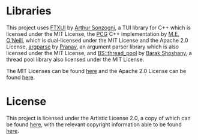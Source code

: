 # Libraries

This project uses [FTXUI](https://github.com/ArthurSonzogni/FTXUI)
by [Arthur Sonzogni](https://github.com/ArthurSonzogni), a TUI library for C++ which is licensed under the MIT License,
the [PCG](https://github.com/imneme/pcg-cpp) C++ implementation by [M.E. O'Neill](https://github.com/imneme), which is
dual-licensed under the MIT License and the Apache 2.0 License, [argparse](https://github.com/p-ranav/argparse)
by [Pranav](https://github.com/p-ranav), an argument parser library which is also licensed under the MIT License,
and [BS::thread_pool](https://github.com/bshoshany/thread-pool) by [Barak Shoshany](https://github.com/bshoshany), a
thread pool library also licensed under the MIT License.

The MIT Licenses can be found [here](doc/lib_licenses/MIT.txt) and the Apache 2.0 License can be
found [here](doc/lib_licenses/Apache.txt).

# License

This project is licensed under the Artistic License 2.0, a copy of which can be found [here](LICENSE), with the relevant
copyright information able to be found [here](doc/NOTICE).
